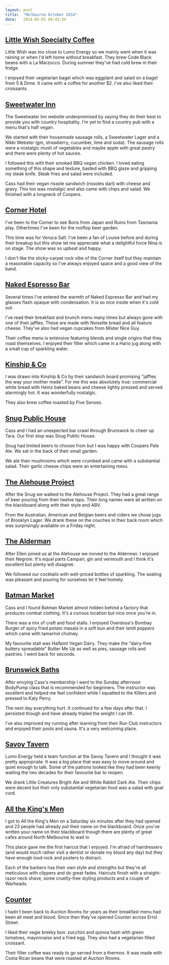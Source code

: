 ```yaml
---
layout: post
title:  "Melbourne October 2014"
date:   2014-05-01 09:43:34
---
```


## [Little Wish Specialty Coffee](http://yelp.com/biz/little-wish-specialty-coffee-melbourne)

Little Wish was too close to Lumo Energy so we mainly went when it was raining or when I'd left home without breakfast.
They brew Code Black beans with a La Marzocco.
During summer they've had cold brew in their fridge.

I enjoyed their vegetarian bagel which was eggplant and salad on a bagel from 5 & Dime.
It came with a coffee for another $2.
I've also liked their croissants.

## [Sweetwater Inn](http://yelp.com/biz/sweetwater-inn-south-yarra-2)

The Sweetwater Inn website underpromised by saying they do their best to provide you with country hospitality.
I'm yet to find a country pub with a menu that's half vegan.

We started with their housemade sausage rolls, a Sweetwater Lager and a Nikki Webster (gin, strawberry, cucumber, lime and soda).
The sausage rolls were a nostalgic mush of vegetables and maybe apple with great pastry and there were plenty of hot sauces.

I followed this with their smoked BBQ vegan chicken.
I loved eating something of this shape and texture, basted with BBQ glaze and gripping my steak knife.
Steak fries and salad were included.

Cass had their vegan rissole sandwich (rissoles darl) with cheese and gravy.
This too was nostalgic and also came with chips and salad.
We finished with a longneck of Coopers.

## [Corner Hotel](http://yelp.com/biz/the-corner-hotel-richmond-2)

I've been to the Corner to see Boris from Japan and Ruins from Tasmania play.
Othertimes I've been for the rooftop beer garden.

This time was for Veruca Salt.
I've been a fan of Louise before and during their breakup but this show let me appreciate what a delightful force Nina is on stage.
The show was so upbeat and happy.

I don't like the sticky-carpet rock vibe of the Corner itself but they maintain a reasonable capacity so I've always enjoyed space and a good view of the band.

## [Naked Espresso Bar](http://yelp.com/biz/naked-espresso-bar-melbourne)

Several times I've entered the warmth of Naked Espresso Bar and had my glasses flash opaque with condensation.
It is so nice inside when it's cold out.

I've read their breakfast and brunch menu many times but always gone with one of their jaffles.
These are made with Noisette bread and all feature cheese.
They've also had vegan cupcakes from Mister Nice Guy.

Their coffee menu is extensive featuring blends and single origins that they roast themselves.
I enjoyed their filter which came in a Hario jug along with a small cup of sparkling water.

## [Kinship & Co](http://yelp.com/biz/kinship-and-co-melbourne)

I was drawn into Kinship & Co by their sandwich board promising "jaffles the way your mother made".
For me this was absolutely true: commercial white bread with Heinz baked beans and cheese lightly pressed and served alarmingly hot.
It was wonderfully nostalgic.

They also brew coffee roasted by Five Senses.

## [Snug Public House](http://yelp.com/biz/snug-public-house-brunswick-4)

Cass and I had an unexpected bar crawl through Brunswick to cheer up Tara.
Our first stop was Snug Public House.

Snug had limited beers to choose from but I was happy with Coopers Pale Ale.
We sat in the back of their small garden.

We ate their mushrooms which were crumbed and came with a substantial salad.
Their garlic cheese chips were an entertaining mess.

## [The Alehouse Project](http://yelp.com/biz/the-alehouse-project-brunswick-east)

After the Snug we walked to the Alehouse Project.
They had a great range of beer pouring from their twelve taps.
Their long names were all written on the blackboard along with their style and ABV.

From the Australian, American and Belgian beers and ciders we chose jugs of Brooklyn Lager.
We drank these on the couches in their back room which was surprisingly available on a Friday night.

## [The Alderman](http://yelp.com/biz/the-alderman-brunswick-east)

After Ellen joined us at the Alehouse we moved to the Alderman.
I enjoyed their Negroni.
It's equal parts Campari, gin and vermouth and I think it's excellent but plenty will disagree.

We followed our cocktails with well-priced bottles of sparkling.
The seating was pleasant and pouring for ourselves let it feel homely.

## [Batman Market](http://yelp.com/biz/batman-market-coburg)

Cass and I found Batman Market almost hidden behind a factory that produces combat clothing.
It's a curious location but nice once you're in.

There was a mix of craft and food stalls.
I enjoyed Overdosa's Bombay Burger of spicy fried potato masala in a soft bun and their lentil poppers which came with tamarind chutney.

My favourite stall was Halfpint Vegan Dairy.
They make the "dairy-free buttery spreadable" Butter Me Up as well as pies, sausage rolls and pastries.
I went back for seconds.

## [Brunswick Baths](http://yelp.com/biz/brunswick-city-baths-brunswick)

After envying Cass's membership I went to the Sunday afternoon BodyPump class that is recommended for beginners.
The instructor was excellent and helped me feel confident while I squatted to the Killers and pressed to Katy Perry.

The next day everything hurt.
It continued for a few days after that.
I persisted though and have already tripled the weight I can lift.

I've also improved my running after learning from their Run Club instructors and enjoyed their pools and sauna.
It's a very welcoming place.

## [Savoy Tavern](http://yelp.com/biz/savoy-tavern-melbourne)

Lumo Energy held a team function at the Savoy Tavern and I thought it was pretty appropriate.
It was a big place that was easy to move around and quiet enough to talk.
Some of the patrons looked like they had been keenly waiting the two decades for their favourite bar to reopen.

We drank Little Creatures Bright Ale and White Rabbit Dark Ale.
Their chips were decent but their only substantial vegetarian food was a salad with goat curd.

## [All the King's Men](http://yelp.com/biz/all-the-kings-men-north-melbourne)

I got to All the King's Men on a Saturday six minutes after they had opened and 23 people had already put their name on the blackboard.
Once you've written your name on their blackboard though there are plenty of great cafes around North Melbourne to wait in

This place gave me the first haircut that I enjoyed.
I'm afraid of hairdressers (and would much rather visit a dentist or donate my blood any day) but they have enough loud rock and posters to distract.

Each of the barbers has their own style and strengths but they're all meticulous with clippers and do great fades.
Haircuts finish with a straight-razor neck shave, some cruelty-free styling products and a couple of Warheads.

## [Counter](http://yelp.com/biz/counter-north-melbourne)

I hadn't been back to Auction Rooms for years as their breakfast menu had been all meat and blood.
Since then they've opened Counter across Errol Street.

I liked their vegie brekky bun: zucchini and quinoa hash with green tomatoes, mayonnaise and a fried egg.
They also had a vegetarian filled croissant.

Their filter coffee was ready to go served from a thermos.
It was made with Costa Rican beans that were roasted at Auction Rooms.